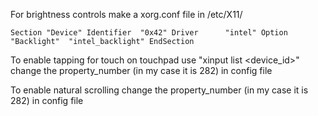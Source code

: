 For brightness controls
make a xorg.conf file in /etc/X11/


`
Section "Device"
    Identifier  "0x42"
    Driver      "intel"
    Option      "Backlight"  "intel_backlight"
EndSection
`

To enable tapping for touch on touchpad
use "xinput list <device_id>"
change the property_number (in my case it is 282) in config file

To enable natural scrolling
change the property_number (in my case it is 282) in config file

